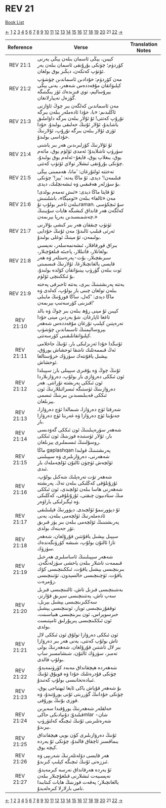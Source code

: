 # REV 21
[Book List](../README.md)

[<-](./chapter_20.md) [1](./chapter_1.md) [2](./chapter_2.md) [3](./chapter_3.md) [4](./chapter_4.md) [5](./chapter_5.md) [6](./chapter_6.md) [7](./chapter_7.md) [8](./chapter_8.md) [9](./chapter_9.md) [10](./chapter_10.md) [11](./chapter_11.md) [12](./chapter_12.md) [13](./chapter_13.md) [14](./chapter_14.md) [15](./chapter_15.md) [16](./chapter_16.md) [17](./chapter_17.md) [18](./chapter_18.md) [19](./chapter_19.md) [20](./chapter_20.md) 21 [22](./chapter_22.md) [->](./chapter_22.md)

| Reference | Verse | Translation Notes |
|:---------:|-------|-------------------|
|REV 21:1|كېيىن، يېڭى ئاسمان بىلەن يېڭى يەرنى كۆردۈم؛ چۈنكى بۇرۇنقى ئاسمان بىلەن يەر ئۆتۈپ كەتكەن، دېڭىز يوق بولغان.||
|REV 21:2|مەن كۆردۈم: خۇدادىن ئاسماندىن چۈشۈپ كېلىۋاتقان مۇقەددەس شەھەر، يەنى يېڭى يېرۇسالېم، توي قىزىدەك ئۆز يىگىتىگە گۈزەل تەييارلانغان.||
|REV 21:3|مەن ئاسماندىن كەلگەن بىر چوڭ ئاۋازنى ئاڭلىدىم: «با، خۇدا ئادەملەر بىلەن بىرگە تۇرۇپ كەتتى! ئۇ ئۇلار بىلەن بىرگە داۋاملىق ياشايدۇ، ئۇلار ئۇنىڭ خەلىقى بولىدۇ. خۇدا ئۆزى ئۇلار بىلەن بىرگە تۇرۇپ، ئۇلارنىڭ خۇداسى بولىدۇ.||
|REV 21:4|ئۇ ئۇلارنىڭ كۆزلىرىدىن ھەر بىر ياشنى سۈرۈپ تاشلايدۇ؛ ئەمدى ئۆلۈم يوق، ماتەم يوق، يىغلاپ يوق، قايغۇ-ئەلەم يوق بولىدۇ، چۈنكى بۇرۇنقى ئىشلار تولاي ئۆتۈپ كەتتى.||
|REV 21:5|تەختتە ئولتۇرغان: 'مانا، ھەممىنى يېڭى قىلىمەن!' دېدى. ئۇ ماڭا يەنە: 'يېز!' چۈنكى بۇ سۆزلەر ھەقىقىي ۋە ئىشەنچلىك، دېدى.||
|REV 21:6|ئۇ قايتا ماڭا دېدى: «ئىش تەمەم بولدى! مەن «ئالفا» بىلەن «ئومېگا»، باشلىنىش بىلەن ئاخىر بولۇپ تۇraman. سۇ ئىچكۈسى كەلگەن ھەر قانداق كىشىگە ھايات سۇيىنىڭ چەشمىسىدىن بەرپا بېرىمەن.»||
|REV 21:7|ئۈتۈپ چىققان ھەر بىر كىشى بۇلارنى ئەرثى قىلىپ ئالىدۇ؛ مەن ئۇنىڭ خۇدايى بولىمەن، ئۇ مېنىڭ ئوغلى بولىدۇ.||
|REV 21:8|بىراق قورقاقلار، ئىشەنمەسلەر، نەپسىي بولغانلار، قاتىللار، پاجىئە قىلغۇچىلار، سىرىقچىلار، بۇت-پەرەستلەر ۋە ھەر قايسى يالغانچىلارغا، ئۇلارنىڭ قىسمىتى ئوت بىلەن گۈرۈپ يېنىۋاتقان كۆلدە بولىدۇ، بۇ ئىككىنچى ئۆلۈم.||
|REV 21:9|يەتتە پەرىشتىنىڭ بىرى، يەتتە ئاخىرقى پەختە بىلەن تولغان چىنى بار بولۇپ، كەلدى ۋە ماڭا دېدى: 'كەل، ساڭا قوزۇنىڭ مايىلى قىزىنى كۆرسەتىپ بېرىمەن!'||
|REV 21:10|كېيىن ئۇ مېنى رۇھ بىلەن بىر چوڭ ۋە بالد تاغغا ئاپارغان. شۇ يەردىن مېنى خۇدا تەرەپتىن كېلىپ تۇرغان مۇقەددەس شەھەر يېروسالېمنىڭ ئاسىماندىن چۈشۈپ كېلىۋاتقانلىقىنى كۆرسەتتى.||
|REV 21:11|ئۇنىڭدا خۇدا ئەزىزلىكى بار، ئۇنىڭ جاخلامى ئەڭ قىممەتلىك تاشقا ئوخشاش يورۇق، يېشىل ياقۇتتەك سۈزۈك خرۇستالغا ئوخشاش.||
|REV 21:12|ئۇنىڭ چوڭ ۋە يۇقىرى سېپىلى بار; سېپىلدا ئون ئىككى دەرۋازى بار بولۇپ، دەرۋازىلاردا ئون ئىككى پەرىشتە تۇراتتى. ھەر دەرۋازىنىڭ ئۈستىگە ئىسرائىللارنىڭ ئون ئىككى قەبىلىسىدىن بىرىنىڭ ئىسمى يېزىلغان.||
|REV 21:13|شەرقتا ئۈچ دەرۋازا، شىمالدا ئۈچ دەرۋازا، جەنۇبتا ئۈچ دەرۋازا ۋە غەربتا ئۈچ دەرۋازا بار.||
|REV 21:14|شەھەر سۆرەپىلىنىڭ ئون ئىككى گەۋدىسى بار، ئۇلار ئۈستىدە قوزىنىڭ ئون ئىككى روسۇلىنىڭ ئىسىملىرى يېزىلغان.||
|REV 21:15|ماڭا gaplashqan پەرىشتىنىڭ قولىدا شەھەرنى، دەرۋازىلىرى ۋە سېپىلىنى ئۆلچەش ئۈچۈن ئالتۇن ئۆلچەملەك بار ئىدى.||
|REV 21:16|شەھەر تۆت تەرەپلىك شەكىل بولۇپ، ئۇزۇنلۇقى كەڭلىكى بىلەن تەڭ. پەرىشتە شەھەرنى ھاسا بىلەن ئۆلچىدى، ئون ئىككى مىڭ ستادىيون چىقتى، ئۇزۇنلۇقى، كەڭلىكى ۋە ئېگىزلىكى باراۋەر.||
|REV 21:17|ئۇ دېۋورنىمۇ ئۆلچىدى. دېۋورنىڭ قېلىنلىقى ئادەملەرنىڭ ئۆلچەمى بىلەن، يەنى پەرىشتىنىڭ ئۆلچەمى بىلەن بىر يۈز قىرىق تۆر جەينەك بولدى.||
|REV 21:18|سېپىل يېشىل ياقۇتتىن قۇرۇلغان، شەھەر تازا ئالتۇن بولۇپ، شىشە كۆرۈنگەندەك سۈزۈك.||
|REV 21:19|شەھەر سېپىلىنىڭ ئاساسلىرى ھەرخىل قىممەت تاشلار بىلەن ياخشى سۈزلەنگەن. بىرىنچىسى يېشىل ياقۇت، ئىككىنچىسى كۆك ياقۇت، ئۈچىنچىسى خالسېدون، تۆتىنچىسى زۇمرەت.||
|REV 21:20|بەشىنچىسى قىزىل تاش، ئالتىنچىسى قىزىل سەپ تاش، يەتتىنچىسى سېرىق قۇارتز، سەككىزىنچىسى يېشىل بېرىل، توققۇزىنچىسى توپاز، ئونىنچىسى يېشىل خىرسوپراس، ئون بىرىنچىسى ھىياسىنت، ئون ئىككىنچىسى پىرپۇرلىق ئامېتىست بولدى.||
|REV 21:21|ئون ئىككى دەرۋازا تولۇق ئون ئىككى لال تاش بولۇپ كەتتى، يەنى ھەر بىر دەرۋازا بىر لال تاشتىن قۇرۇلغان. شەھەرنىڭ يولى تەمىز، سۈزۈك ئالتۇن، شىشامسىز ساپ بولۇپ قالدى.||
|REV 21:22|شەھەردە ھېچقانداق مەبەد كۆرۈنمەيدۇ، چۈنكى قۇدرەتلىك خۇدا ۋە قويۇق ئۇنىڭ ئىبادەتخانىسى بولۇپ كەتىدۇ.||
|REV 21:23|بۇ شەھەر قۇياش ياكى ئايغا ئېھتياجى يوق، چۈنكى خۇدانىڭ گۈررىتى ئۇنى يورۇتىدۇ، ۋە قوزى بۇنىڭ يورۇقى.||
|REV 21:24|خەلقلەر شەھەرنىڭ يورۇقىدا سەيرىن قىلىدۇ; دۇنيادىكى حاكىmlar شان-شەرەتلىرىنى ئۇنىڭ ئىچىگە كەلتۈرۈپ بېرىدۇ.||
|REV 21:25|ئۇنىڭ دەرۋازىلىرى كۈن بويى ھېچقانداق يىماقسىز ئاچقاق قالىدۇ، چۈنكى ئۇ يەردە كېچە يوق.||
|REV 21:26|ھەر قايسى دۆلەتلەرنىڭ شەرىپى ۋە ئىززەتى ئۇنىڭ ئىچىگە كېلىپ كىرىدۇ.||
|REV 21:27|ئۇ يەردە ھەرقانداق نەرسە كىرمەيدۇ، نەپسىيەت ئىشلارنى قىلغۇچىلار بىلەن يالغانچىلار؛ پەقەت قوزىنىڭ ھايات كىتابىدا نامى بارلارلا كىرەلەيدۇ.||


[<-](./chapter_20.md) [1](./chapter_1.md) [2](./chapter_2.md) [3](./chapter_3.md) [4](./chapter_4.md) [5](./chapter_5.md) [6](./chapter_6.md) [7](./chapter_7.md) [8](./chapter_8.md) [9](./chapter_9.md) [10](./chapter_10.md) [11](./chapter_11.md) [12](./chapter_12.md) [13](./chapter_13.md) [14](./chapter_14.md) [15](./chapter_15.md) [16](./chapter_16.md) [17](./chapter_17.md) [18](./chapter_18.md) [19](./chapter_19.md) [20](./chapter_20.md) 21 [22](./chapter_22.md) [->](./chapter_22.md)